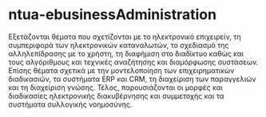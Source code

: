 # ntua-ebusinessAdministration

Εξετάζονται θέματα που σχετίζονται με το ηλεκτρονικό επιχειρείν, τη συμπεριφορά των ηλεκτρονικών καταναλωτών, το σχεδιασμό της αλληλεπίδρασης με το χρήστη, τη διαφήμιση στο διαδίκτυο καθώς και τους αλγόριθμους και τεχνικές αναζήτησης και διαμόρφωσης συστάσεων. Επίσης θέματα σχετικά με την μοντελοποίηση των επιχειρηματικών διαδικασιών, τα συστήματα ERP και CRM, τη διαχείριση των παραγγελιών και τη διαχείριση γνώσης. Τέλος, παρουσιάζονται οι μορφές και διαδικασίες ηλεκτρονικής διακυβέρνησης και συμμετοχής και τα συστήματα συλλογικής νοημοσύνης.
